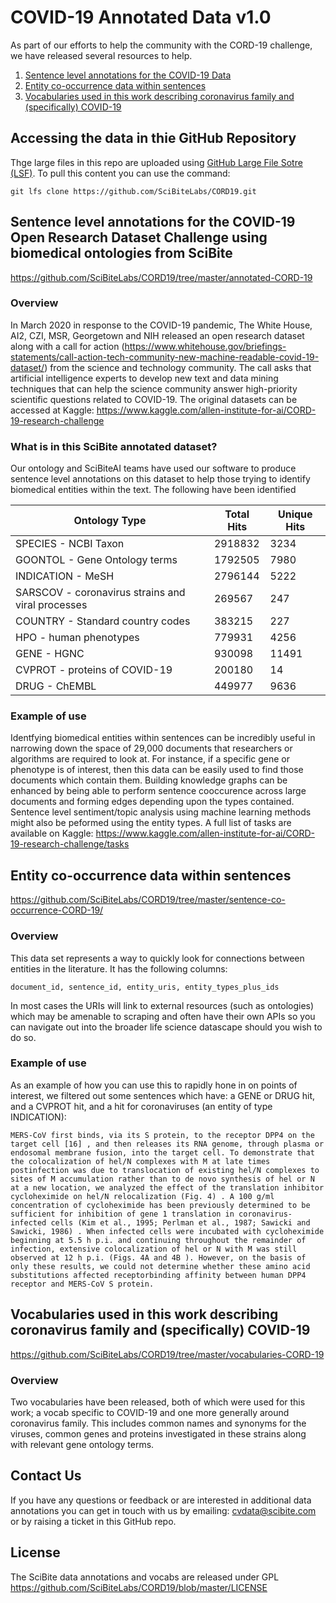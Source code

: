 # COVID-19 Annotated Data v1.0

As part of our efforts to help the community with the CORD-19 challenge, we have released several resources to help.

1. [Sentence level annotations for the COVID-19 Data](https://github.com/SciBiteLabs/CORD19/blob/master/README.md#sentence-level-annotations-for-the-covid-19-open-research-dataset-challenge-using-biomedical-ontologies-from-scibite)
1. [Entity co-occurrence data within sentences](https://github.com/SciBiteLabs/CORD19/blob/master/README.md#entity-co-occurrence-data-within-sentences)
1. [Vocabularies used in this work describing coronavirus family and (specifically) COVID-19](https://github.com/SciBiteLabs/CORD19/blob/master/README.md#vocabularies-used-in-this-work-describing-coronavirus-family-and-specifically-covid-19)

## Accessing the data in thie GitHub Repository ##

Thge large files in this repo are uploaded using [GitHub Large File Sotre (LSF)](https://git-lfs.github.com/). To pull this content you can use the command:

`git lfs clone https://github.com/SciBiteLabs/CORD19.git`

## Sentence level annotations for the COVID-19 Open Research Dataset Challenge using biomedical ontologies from SciBite ##

https://github.com/SciBiteLabs/CORD19/tree/master/annotated-CORD-19

### Overview ###
In March 2020 in response to the COVID-19 pandemic, The White House, AI2, CZI, MSR, Georgetown and NIH released an open research dataset along with a call for action (https://www.whitehouse.gov/briefings-statements/call-action-tech-community-new-machine-readable-covid-19-dataset/) from the science and technology community. The call asks that artificial intelligence experts to develop new text and data mining techniques that can help the science community answer high-priority scientific questions related to COVID-19. The original datasets can be accessed at Kaggle: https://www.kaggle.com/allen-institute-for-ai/CORD-19-research-challenge

### What is in this SciBite annotated dataset? ###

Our ontology and SciBiteAI teams have used our software to produce sentence level annotations on this dataset to help those trying to identify biomedical entities within the text. The following have been identified

Ontology Type | Total Hits | Unique Hits
------------ | ------------- | -------------
SPECIES - NCBI Taxon | 2918832 | 3234
GOONTOL - Gene Ontology terms | 1792505 | 7980
INDICATION - MeSH | 2796144 | 5222
SARSCOV - coronavirus strains and viral processes | 269567 | 247
COUNTRY - Standard country codes | 383215 | 227
HPO - human phenotypes | 779931 | 4256
GENE - HGNC | 930098 | 11491
CVPROT - proteins of COVID-19 | 200180 | 14
DRUG - ChEMBL | 449977 | 9636

### Example of use ###

Identfying biomedical entities within sentences can be incredibly useful in narrowing down the space of 29,000 documents that researchers or algorithms are required to look at. For instance, if a specific gene or phenotype is of interest, then this data can be easily used to find those documents which contain them. Building knowledge graphs can be enhanced by being able to perform sentence cooccurence across large documents and forming edges depending upon the types contained. Sentence level sentiment/topic analysis using machine learning methods might also be peformed using the entity types. A full list of tasks are available on Kaggle: https://www.kaggle.com/allen-institute-for-ai/CORD-19-research-challenge/tasks


## Entity co-occurrence data within sentences ##

https://github.com/SciBiteLabs/CORD19/tree/master/sentence-co-occurrence-CORD-19/

### Overview ###
This data set represents a way to quickly look for connections between entities in the literature. It has the following columns:

`document_id, sentence_id, entity_uris, entity_types_plus_ids`

In most cases the URIs will link to external resources (such as ontologies) which may be amenable to scraping and often have their own APIs so you can navigate out into the broader life science datascape should you wish to do so.

### Example of use ###

As an example of how you can use this to rapidly hone in on points of interest, we filtered out some sentences which have: a GENE or DRUG hit, and a CVPROT hit, and a hit for coronaviruses (an entity of type INDICATION):

`MERS-CoV first binds, via its S protein, to the receptor DPP4 on the target cell [16] , and then releases its RNA genome, through plasma or endosomal membrane fusion, into the target cell.
To demonstrate that the colocalization of hel/N complexes with M at late times postinfection was due to translocation of existing hel/N complexes to sites of M accumulation rather than to de novo synthesis of hel or N at a new location, we analyzed the effect of the translation inhibitor cycloheximide on hel/N relocalization (Fig. 4) . A 100 g/ml concentration of cycloheximide has been previously determined to be sufficient for inhibition of gene 1 translation in coronavirus-infected cells (Kim et al., 1995; Perlman et al., 1987; Sawicki and Sawicki, 1986) . When infected cells were incubated with cycloheximide beginning at 5.5 h p.i. and continuing throughout the remainder of infection, extensive colocalization of hel or N with M was still observed at 12 h p.i. (Figs. 4A and 4B ).
However, on the basis of only these results, we could not determine whether these amino acid substitutions affected receptorbinding affinity between human DPP4 receptor and MERS-CoV S protein.`


## Vocabularies used in this work describing coronavirus family and (specifically) COVID-19 ##

https://github.com/SciBiteLabs/CORD19/tree/master/vocabularies-CORD-19

### Overview ###
Two vocabularies have been released, both of which were used for this work; a vocab specific to COVID-19 and one more generally around coronavirus family. This includes common names and synonyms for the viruses, common genes and proteins investigated in these strains along with relevant gene ontology terms.


## Contact Us ##

If you have any questions or feedback or are interested in additional data annotations you can get in touch with us by emailing: cvdata@scibite.com or by raising a ticket in this GitHub repo. 

## License ##

The SciBite data annotations and vocabs are released under GPL https://github.com/SciBiteLabs/CORD19/blob/master/LICENSE
